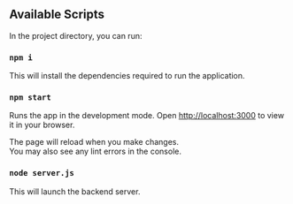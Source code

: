 ## Available Scripts

In the project directory, you can run:

### `npm i`

This will install the dependencies required to run the application.

### `npm start`

Runs the app in the development mode.
Open [http://localhost:3000](http://localhost:3000) to view it in your browser.

The page will reload when you make changes.\
You may also see any lint errors in the console.

### `node server.js`

This will launch the backend server.
